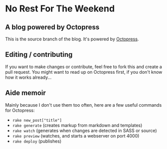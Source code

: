 No Rest For The Weekend
=======================

A blog powered by Octopress
---------------------------

This is the source branch of the blog. It's powered by [Octopress](http://www.octopress.org).


Editing / contributing
----------------------

If you want to make changes or contribute, feel free to fork this and create a pull request. You might want to read up on Octopress first, if you don't know how it works already...


Aide memoir
-----------

Mainly because I don't use them too often, here are a few useful commands for Octopress:

* `rake new_post["title"]`
* `rake generate` (creates markup from markdown and templates)
* `rake watch` (generates when changes are detected in SASS or source)
* `rake preview` (watches, and starts a webserver on port 4000)
* `rake deploy` (publishes)
